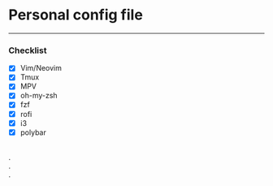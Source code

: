 # Personal config file
---
### Checklist
- [x] Vim/Neovim
- [x] Tmux
- [x] MPV
- [x] oh-my-zsh
- [x] fzf
- [x] rofi
- [x] i3
- [x] polybar
</br>
.
</br>
.
</br>
.
